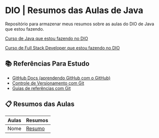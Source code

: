 # DIO | Resumos das Aulas de Java
Repositório para armazenar meus resumos sobre as aulas do DIO de Java que estou fazendo.

[Curso de Java que estou fazendo no DIO](https://web.dio.me/track/coding-the-future-claro-java-spring-boot)

[Curso de Full Stack Developer que estou fazendo no DIO](https://web.dio.me/track/coding-the-future-xp-full-stack-developer)

## 📚 Referências Para Estudo
- [GitHub Docs (aprendendo GitHub com o GitHub)](https://docs.github.com/pt)
- [Controle de Versionamento com Git](https://git-scm.com/book/pt-br/v2/Começando-Sobre-Controle-de-Versão)
- [Guias de referências com Git](https://git-scm.com/docs)

## 📋 Resumos das Aulas

| Aulas | Resumos |
|-------|---------|
| Nome | [Resumo]()
